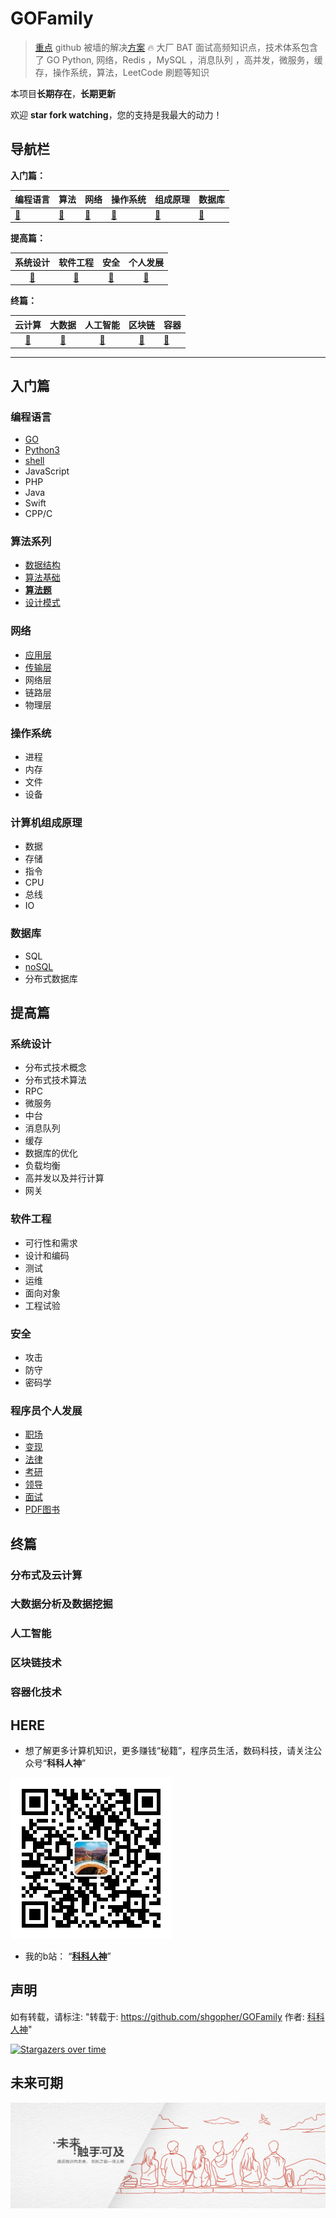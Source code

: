 # GOFamily
> [重点](#HERE)
> github 被墙的解决[方案](https://gitee.com/shgopher/GOFamily)
🔥 大厂 BAT 面试高频知识点，技术体系包含了  GO Python, 网络，Redis ，MySQL ，消息队列 ，高并发，微服务，缓存，操作系统，算法，LeetCode 刷题等知识

本项目**长期存在**，**长期更新**

欢迎 **star fork watching**，您的支持是我最大的动力！

## 导航栏
**入门篇：**

|编程语言|算法|网络|操作系统|组成原理|数据库|
|:---|:---|:---|:---|:---|:---|
|[🍇](#编程语言)|[🥭](#算法系列)|[🍓](#网络)|[🥝](#操作系统)|[🍍](#计算机组成原理)|[🍌](#数据库)|

**提高篇：**

|系统设计|软件工程|安全|个人发展|
|:---:|:---:|:---:|:---:|
|[🍉](#系统设计)|[🍒](#软件工程)|[🍅](#安全)|[🍈](#程序员个人发展)|

**终篇：**

|云计算|大数据|人工智能|区块链|容器|
|:---:|:---:|:---:|:---:|:---|
|[🍑](#分布式及云计算)|[🍊](#大数据分析及数据挖掘)|[🍹](#人工智能)|[🍒](#区块链技术)|[🥑](#容器化技术)|
---
## 入门篇
### 编程语言

- [GO](./入门篇/编程语言/go)
- [Python3](./入门篇/编程语言/python)
- [shell](./入门篇/编程语言/shell)  
- JavaScript
- PHP
- Java
- Swift
- CPP/C
### 算法系列

- [数据结构](./入门篇/算法/数据结构)
- [算法基础](./入门篇/算法/算法)
- [**算法题**](./入门篇/算法/算法题)
- [设计模式](./入门篇/算法/设计模式)
### 网络
- [应用层](./入门篇/网络/应用层)
- [传输层](./入门篇/网络/传输层)
- 网络层
- 链路层
- 物理层
### 操作系统
- 进程
- 内存
- 文件
- 设备
### 计算机组成原理
- 数据
- 存储
- 指令
- CPU
- 总线
- IO
### 数据库
- SQL
- [noSQL](./入门篇/数据库/nosql)
- 分布式数据库
## 提高篇
### 系统设计
- 分布式技术概念
- 分布式技术算法
- RPC
- 微服务
- 中台
- 消息队列
- 缓存
- 数据库的优化
- 负载均衡
- 高并发以及并行计算
- 网关

### 软件工程

- 可行性和需求
- 设计和编码
- 测试
- 运维
- 面向对象
- 工程试验

### 安全

- 攻击
- 防守
- 密码学


### 程序员个人发展

- [职场](./提高篇/程序员个人发展/职场)
- [变现](./提高篇/程序员个人发展/变现能力)
- [法律](./提高篇/程序员个人发展/法律知识)
- [考研](./提高篇/程序员个人发展/考研)
- [领导](./提高篇/程序员个人发展/领导能力)
- [面试](./提高篇/程序员个人发展/面试)
- [PDF图书](https://github.com/basicExploration/books)
## 终篇
### 分布式及云计算
### 大数据分析及数据挖掘
### 人工智能
### 区块链技术
### 容器化技术



## HERE
- 想了解更多计算机知识，更多赚钱“秘籍”，程序员生活，数码科技，请关注公众号“**科科人神**” 

![p](./joinUsW.jpg)

- 我的b站： “**[科科人神](https://space.bilibili.com/478621088)**”

## 声明
如有转载，请标注: "转载于: https://github.com/shgopher/GOFamily  作者: [科科人神](https://shgopher.github.io)"

[![Stargazers over time](https://starchart.cc/googege/GOFamily.svg)](https://starchart.cc/googege/GOFamily)
## 未来可期
[![未来可期！](./未来可期.jpeg)](https://github.com/shgopher/GOFamily)
